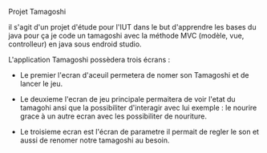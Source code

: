 Projet Tamagoshi 

il s'agit d'un projet d'étude pour l'IUT dans le but d'apprendre les bases du java pour ça je code un tamagoshi avec la méthode MVC (modèle, vue, controlleur) en java sous endroid studio.

L'application Tamagoshi possèdera trois écrans :

- Le premier l'ecran d'aceuil permetera de nomer son Tamagoshi et de lancer le jeu.

- Le deuxieme l'ecran de jeu principale permaitera de voir l'etat du tamagohi ansi que la possibiliter d'interagir avec lui exemple : le nourire grace à un autre ecran avec les possibiliter de nouriture.

- Le troisieme ecran est l'écran de parametre il permait de regler le son et aussi de renomer notre tamagoshi au besoin.
